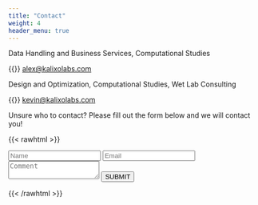 ```yaml
---
title: "Contact"
weight: 4
header_menu: true
---
```




Data Handling and Business Services, Computational Studies

{{<icon class="fa fa-envelope">}}&nbsp;[alex@kalixolabs.com](mailto:alex@kalixolabs.com)


Design and Optimization, Computational Studies, Wet Lab Consulting

{{<icon class="fa fa-envelope">}}&nbsp;[kevin@kalixolabs.com](mailto:kevin@kalixolabs.com)



Unsure who to contact? Please fill out the form below and we will contact you!

{{< rawhtml >}}
<form name="contact" method="POST" data-netlify="true">      
  <input name="name" type="text" class="feedback-input" placeholder="Name" />   
  <input name="email" type="text" class="feedback-input" placeholder="Email" />
  <textarea name="text" class="feedback-input" placeholder="Comment"></textarea>
  <input type="submit" value="SUBMIT"/>
</form>
{{< /rawhtml >}}



